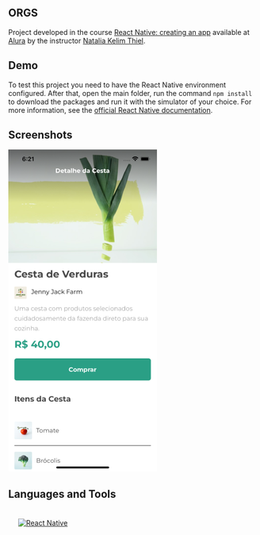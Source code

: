 ## ORGS
Project developed in the course [React Native: creating an app](https://cursos.alura.com.br/course/react-native-comecando-zero) available at [Alura](https://www.alura.com.br/) by the instructor [Natalia Kelim Thiel](https://www.linkedin.com/in/natalia-kelim-thiel/).

## Demo
To test this project you need to have the React Native environment configured. After that, open the main folder, run the command `npm install` to download the packages and run it with the simulator of your choice. For more information, see the [official React Native documentation](https://reactnative.dev/).

## Screenshots
![](/demo/1.png) 

## Languages and Tools  
<div>
  <a href="https://reactnative.dev/" target="_blank">
    <img style="margin: 20px" src="https://upload.wikimedia.org/wikipedia/commons/thumb/a/a7/React-icon.svg/2300px-React-icon.svg.png" alt="React Native" height="50" />
  </a>
</div>
